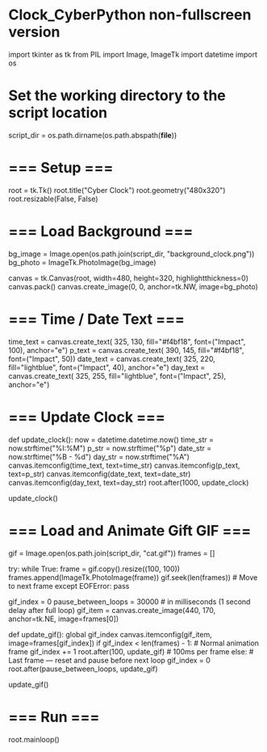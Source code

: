 # Clock_CyberPython non-fullscreen version

import tkinter as tk
from PIL import Image, ImageTk
import datetime
import os

# Set the working directory to the script location
script_dir = os.path.dirname(os.path.abspath(__file__))

# === Setup ===
root = tk.Tk()
root.title("Cyber Clock")
root.geometry("480x320")
root.resizable(False, False)

# === Load Background ===
bg_image = Image.open(os.path.join(script_dir, "background_clock.png"))
bg_photo = ImageTk.PhotoImage(bg_image)

canvas = tk.Canvas(root, width=480, height=320, highlightthickness=0)
canvas.pack()
canvas.create_image(0, 0, anchor=tk.NW, image=bg_photo)

# === Time / Date Text ===
time_text = canvas.create_text(
    325, 130, fill="#f4bf18", font=("Impact", 100), anchor="e")
p_text = canvas.create_text(
    390, 145, fill="#f4bf18", font=("Impact", 50))
date_text = canvas.create_text(
    325, 220, fill="lightblue", font=("Impact", 40), anchor="e")
day_text = canvas.create_text(
    325, 255, fill="lightblue", font=("Impact", 25), anchor="e")

# === Update Clock ===


def update_clock():
    now = datetime.datetime.now()
    time_str = now.strftime("%I:%M")
    p_str = now.strftime("%p")
    date_str = now.strftime("%B - %d")
    day_str = now.strftime("%A")
    canvas.itemconfig(time_text, text=time_str)
    canvas.itemconfig(p_text, text=p_str)
    canvas.itemconfig(date_text, text=date_str)
    canvas.itemconfig(day_text, text=day_str)
    root.after(1000, update_clock)


update_clock()

# === Load and Animate Gift GIF ===
gif = Image.open(os.path.join(script_dir, "cat.gif"))
frames = []

try:
    while True:
        frame = gif.copy().resize((100, 100))
        frames.append(ImageTk.PhotoImage(frame))
        gif.seek(len(frames))  # Move to next frame
except EOFError:
    pass

gif_index = 0
pause_between_loops = 30000  # in milliseconds (1 second delay after full loop)
gif_item = canvas.create_image(440, 170, anchor=tk.NE, image=frames[0])


def update_gif():
    global gif_index
    canvas.itemconfig(gif_item, image=frames[gif_index])
    if gif_index < len(frames) - 1:
        # Normal animation frame
        gif_index += 1
        root.after(100, update_gif)  # 100ms per frame
    else:
        # Last frame — reset and pause before next loop
        gif_index = 0
        root.after(pause_between_loops, update_gif)


update_gif()

# === Run ===
root.mainloop()


